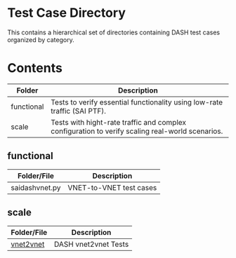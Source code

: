 # Test Case Directory
This contains a hierarchical set of directories containing DASH test cases organized by category.

# Contents

| Folder | Description |
| --- | --- |
| functional | Tests to verify essential functionality using low-rate traffic (SAI PTF).
| scale | Tests with hight-rate traffic and complex configuration to verify scaling real-world scenarios.

## functional

| Folder/File | Description |
| --- | --- |
| saidashvnet.py | VNET-to-VNET test cases


## scale

| Folder/File | Description |
| --- | --- |
| [vnet2vnet](vnet2vnet/README.md) | DASH vnet2vnet Tests
